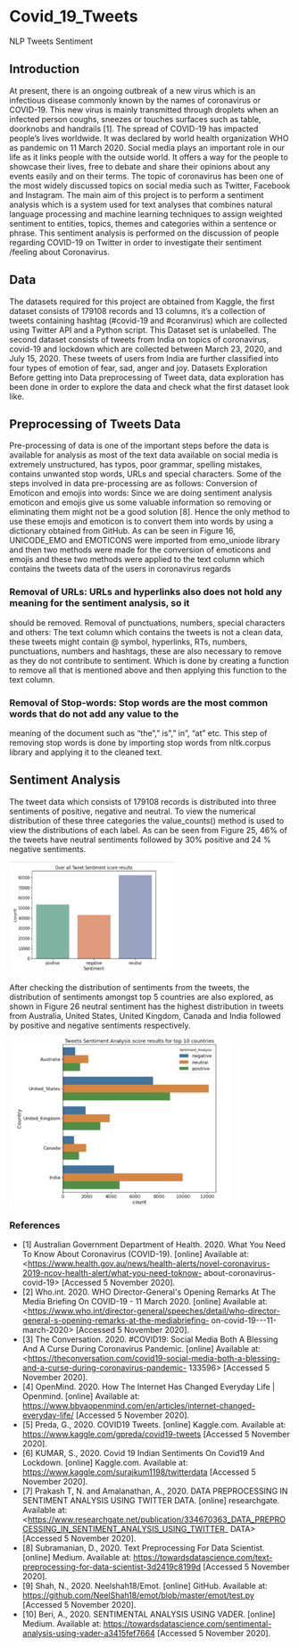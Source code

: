 # Covid_19_Tweets
NLP Tweets Sentiment
## Introduction
At present, there is an ongoing outbreak of a new virus which is an infectious disease commonly known
by the names of coronavirus or COVID-19. This new virus is mainly transmitted through droplets when
an infected person coughs, sneezes or touches surfaces such as table, doorknobs and handrails [1]. The
spread of COVID-19 has impacted people’s lives worldwide. It was declared by world health organization
WHO as pandemic on 11 March 2020.
Social media plays an important role in our life as it links people with the outside world. It offers a way
for the people to showcase their lives, free to debate and share their opinions about any events easily
and on their terms. The topic of coronavirus has been one of the most widely discussed topics on
social media such as Twitter, Facebook and Instagram. The main aim of this project is to perform a
sentiment analysis which is a system used for text analyses that combines natural language processing
and machine learning techniques to assign weighted sentiment to entities, topics, themes and
categories within a sentence or phrase. This sentiment analysis is performed on the discussion of people
regarding COVID-19 on Twitter in order to investigate their sentiment /feeling about Coronavirus.

## Data
The datasets required for this project are obtained from Kaggle, the first dataset consists of 179108
records and 13 columns, it’s a collection of tweets containing hashtag (#covid-19 and #coranvirus) which
are collected using Twitter API and a Python script. This Dataset set is unlabelled. The second dataset
consists of tweets from India on topics of coronavirus, covid-19 and lockdown which are collected
between March 23, 2020, and July 15, 2020. These tweets of users from India are further classified into
four types of emotion of fear, sad, anger and joy.
 Datasets Exploration
Before getting into Data preprocessing of Tweet data, data exploration has been done in order to
explore the data and check what the first dataset look like.

## Preprocessing of Tweets Data
Pre-processing of data is one of the important steps before the data is available for analysis as most of
the text data available on social media is extremely unstructured, has typos, poor grammar, spelling
mistakes, contains unwanted stop words, URLs and special characters. Some of the steps involved in
data pre-processing are as follows:
Conversion of Emoticon and emojis into words: Since we are doing sentiment analysis emoticon and
emojis give us some valuable information so removing or eliminating them might not be a good solution
[8]. Hence the only method to use these emojis and emoticon is to convert them into words by using a
dictionary obtained from GitHub. As can be seen in Figure 16, UNICODE_EMO and EMOTICONS were
imported from emo_uniode library and then two methods were made for the conversion of emoticons
and emojis and these two methods were applied to the text column which contains the tweets data of
the users in coronavirus regards

### Removal of URLs: URLs and hyperlinks also does not hold any meaning for the sentiment analysis, so it
should be removed.
Removal of punctuations, numbers, special characters and others: The text column which contains the
tweets is not a clean data, these tweets might contain @ symbol, hyperlinks, RTs, numbers,
punctuations, numbers and hashtags, these are also necessary to remove as they do not contribute to
sentiment. Which is done by creating a function to remove all that is mentioned above and then
applying this function to the text column.


### Removal of Stop-words: Stop words are the most common words that do not add any value to the
meaning of the document such as “the”,” is”,” in”, “at” etc. This step of removing stop words is done by
importing stop words from nltk.corpus library and applying it to the cleaned text.


## Sentiment Analysis
The tweet data which consists of 179108 records is distributed into three sentiments of positive,
negative and neutral. To view the numerical distribution of these three categories the value_counts()
method is used to view the distributions of each label. As can be seen from Figure 25, 46% of the tweets
have neutral sentiments followed by 30% positive and 24 % negative sentiments.


<img src="https://github.com/Mobiee/Covid_19_Tweets/blob/main/screenshots%20/barchart1.png" width="300" height="200" />


After checking the distribution of sentiments from the tweets, the distribution of sentiments amongst
top 5 countries are also explored, as shown in Figure 26 neutral sentiment has the highest distribution in
tweets from Australia, United States, United Kingdom, Canada and India followed by positive and
negative sentiments respectively.

<img src="https://github.com/Mobiee/Covid_19_Tweets/blob/main/screenshots%20/barchart2.png" width="400" height="300" />


### References
* [1] Australian Government Department of Health. 2020. What You Need To Know About Coronavirus (COVID-19). [online]
Available at: <https://www.health.gov.au/news/health-alerts/novel-coronavirus-2019-ncov-health-alert/what-you-need-toknow-
about-coronavirus-covid-19> [Accessed 5 November 2020].
* [2] Who.int. 2020. WHO Director-General's Opening Remarks At The Media Briefing On COVID-19 - 11 March 2020. [online]
Available at: <https://www.who.int/director-general/speeches/detail/who-director-general-s-opening-remarks-at-the-mediabriefing-
on-covid-19---11-march-2020> [Accessed 5 November 2020].
* [3] The Conversation. 2020. #COVID19: Social Media Both A Blessing And A Curse During Coronavirus Pandemic. [online]
Available at: <https://theconversation.com/covid19-social-media-both-a-blessing-and-a-curse-during-coronavirus-pandemic-
133596> [Accessed 5 November 2020].
* [4] OpenMind. 2020. How The Internet Has Changed Everyday Life | Openmind. [online] Available at:
<https://www.bbvaopenmind.com/en/articles/internet-changed-everyday-life/> [Accessed 5 November 2020].
* [5] Preda, G., 2020. COVID19 Tweets. [online] Kaggle.com. Available at: <https://www.kaggle.com/gpreda/covid19-tweets>
[Accessed 5 November 2020].
* [6] KUMAR, S., 2020. Covid 19 Indian Sentiments On Covid19 And Lockdown. [online] Kaggle.com. Available at:
<https://www.kaggle.com/surajkum1198/twitterdata> [Accessed 5 November 2020].
* [7] Prakash T, N. and Amalanathan, A., 2020. DATA PREPROCESSING IN SENTIMENT ANALYSIS USING TWITTER DATA. [online]
researchgate. Available at:
<https://www.researchgate.net/publication/334670363_DATA_PREPROCESSING_IN_SENTIMENT_ANALYSIS_USING_TWITTER_
DATA> [Accessed 5 November 2020].
* [8] Subramanian, D., 2020. Text Preprocessing For Data Scientist. [online] Medium. Available at:
<https://towardsdatascience.com/text-preprocessing-for-data-scientist-3d2419c8199d> [Accessed 5 November 2020].
* [9] Shah, N., 2020. Neelshah18/Emot. [online] GitHub. Available at:
<https://github.com/NeelShah18/emot/blob/master/emot/test.py> [Accessed 5 November 2020].
* [10] Beri, A., 2020. SENTIMENTAL ANALYSIS USING VADER. [online] Medium. Available at:
<https://towardsdatascience.com/sentimental-analysis-using-vader-a3415fef7664> [Accessed 5 November 2020].
